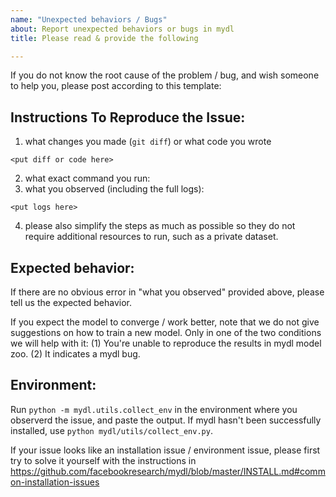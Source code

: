 ```yaml
---
name: "Unexpected behaviors / Bugs"
about: Report unexpected behaviors or bugs in mydl
title: Please read & provide the following

---
```


If you do not know the root cause of the problem / bug, and wish someone to help you, please
post according to this template:

## Instructions To Reproduce the Issue:

1. what changes you made (`git diff`) or what code you wrote
```
<put diff or code here>
```
2. what exact command you run:
3. what you observed (including the full logs):
```
<put logs here>
```
4. please also simplify the steps as much as possible so they do not require additional resources to
	 run, such as a private dataset.

## Expected behavior:

If there are no obvious error in "what you observed" provided above,
please tell us the expected behavior.

If you expect the model to converge / work better, note that we do not give suggestions
on how to train a new model.
Only in one of the two conditions we will help with it:
(1) You're unable to reproduce the results in mydl model zoo.
(2) It indicates a mydl bug.

## Environment:

Run `python -m mydl.utils.collect_env` in the environment where you observerd the issue, and paste the output.
If mydl hasn't been successfully installed, use `python mydl/utils/collect_env.py`.

If your issue looks like an installation issue / environment issue,
please first try to solve it yourself with the instructions in
https://github.com/facebookresearch/mydl/blob/master/INSTALL.md#common-installation-issues
